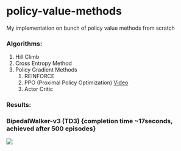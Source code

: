# policy-value-methods
My implementation on bunch of policy value methods from scratch
### Algorithms:
<ol>
  <li>Hill Climb</li>
  <li>Cross Entropy Method</li>
  <li>Policy Gradient Methods
    <ol>
      <li>REINFORCE</li>
      <li>PPO (Proximal Policy Optimization) <a href="https://youtu.be/5DI7jpg2mHw">Video</a></li>
      <li>Actor Critic</li>
    </ol>
  </li>
</ol>

### Results:

### BipedalWalker-v3 (TD3) {completion time ~17seconds, achieved after 500 episodes}
![](https://github.com/QasimWani/policy-value-methods/blob/master/assets/bipedal_td3.gif) 

